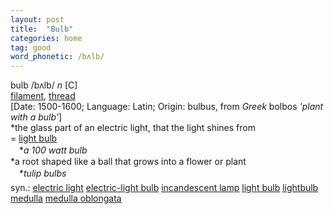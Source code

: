 ```yaml
---
layout: post
title:  "Bulb"
categories: home
tag: good
word_phonetic: /bʌlb/
---
```

<DIV style="MARGIN: 0px 0px 5px">bulb /bʌlb/ <I>n</I> [C] <BR><A href="{{ site.baseurl }}/filament"><U>filament</U></A>, <A href="{{ site.baseurl }}/thread"><U>thread</U></A><BR>[Date: 1500-1600; Language: Latin; Origin: bulbus, from <I>Greek</I> bolbos <I>'plant with a bulb'</I>]<BR>*the glass part of an electric light, that the light shines from<BR>= <A href="{{ site.baseurl }}/light%20bulb"><U>light bulb</U></A><BR>　*<I>a 100 watt bulb</I><BR>*a root shaped like a ball that grows into a flower or plant<BR>　*<I>tulip bulbs</I></DIV>
<DIV style="MARGIN: 0px 0px 5px">
<DIV style="MARGIN: 4px 0px">syn.: <A href="{{ site.baseurl }}/electric%20light"><U>electric light</U></A> <A href="{{ site.baseurl }}/electric-light%20bulb"><U>electric-light bulb</U></A> <A href="{{ site.baseurl }}/incandescent%20lamp"><U>incandescent lamp</U></A> <A href="{{ site.baseurl }}/light%20bulb"><U>light bulb</U></A> <A href="{{ site.baseurl }}/lightbulb"><U>lightbulb</U></A> <A href="{{ site.baseurl }}/medulla"><U>medulla</U></A> <A href="{{ site.baseurl }}/medulla%20oblongata"><U>medulla oblongata</U></A></DIV></DIV>
